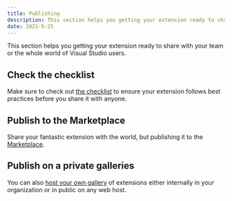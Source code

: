 ```yaml
---
title: Publishing
description: This section helps you getting your extension ready to share with your team or the whole world.
date: 2021-5-25
---
```


This section helps you getting your extension ready to share with your team or the whole world of Visual Studio users.

## Check the checklist
Make sure to check out [the checklist](publish/checklist.html) to ensure your extension follows best practices before you share it with anyone.

## Publish to the Marketplace
Share your fantastic extension with the world, but publishing it to the [Marketplace](publish/marketplace.html).

## Publish on a private galleries
You can also [host your own gallery](publish/private-galleries.html) of extensions either internally in your organization or in public on any web host.
